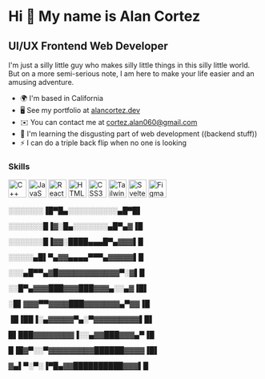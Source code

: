 Hi 👋 My name is Alan Cortez
============================

UI/UX Frontend Web Developer
----------------------------

I'm just a silly little guy who makes silly little things in this silly little world. But on a more semi-serious note, I am here to make your life easier and an amusing adventure.

*   🌍  I'm based in California
*   🖥️  See my portfolio at [alancortez.dev](http://alancortez.dev)
*   ✉️  You can contact me at [cortez.alan060@gmail.com](mailto:cortez.alan060@gmail.com)
*   🧠  I'm learning the disgusting part of web development ((backend stuff))
*   ⚡  I can do a triple back flip when no one is looking

### Skills 
<p align="left">
<a href="https://docs.microsoft.com/en-us/cpp/?view=msvc-170" target="_blank" rel="noreferrer"><img src="https://raw.githubusercontent.com/danielcranney/readme-generator/main/public/icons/skills/cplusplus-colored.svg" width="36" height="36" alt="C++" /></a>
<a href="https://developer.mozilla.org/en-US/docs/Web/JavaScript" target="_blank" rel="noreferrer"><img src="https://raw.githubusercontent.com/danielcranney/readme-generator/main/public/icons/skills/javascript-colored.svg" width="36" height="36" alt="JavaScript" /></a>
<a href="https://reactjs.org/" target="_blank" rel="noreferrer"><img src="https://raw.githubusercontent.com/danielcranney/readme-generator/main/public/icons/skills/react-colored.svg" width="36" height="36" alt="React" /></a>
<a href="https://developer.mozilla.org/en-US/docs/Glossary/HTML5" target="_blank" rel="noreferrer"><img src="https://raw.githubusercontent.com/danielcranney/readme-generator/main/public/icons/skills/html5-colored.svg" width="36" height="36" alt="HTML5" /></a>
<a href="https://www.w3.org/TR/CSS/#css" target="_blank" rel="noreferrer"><img src="https://raw.githubusercontent.com/danielcranney/readme-generator/main/public/icons/skills/css3-colored.svg" width="36" height="36" alt="CSS3" /></a>
<a href="https://tailwindcss.com/" target="_blank" rel="noreferrer"><img src="https://raw.githubusercontent.com/danielcranney/readme-generator/main/public/icons/skills/tailwindcss-colored.svg" width="36" height="36" alt="TailwindCSS" /></a>
<a href="https://svelte.dev/" target="_blank" rel="noreferrer"><img src="https://raw.githubusercontent.com/danielcranney/readme-generator/main/public/icons/skills/svelte-colored.svg" width="36" height="36" alt="Svelte" /></a>
<a href="https://www.figma.com/" target="_blank" rel="noreferrer"><img src="https://raw.githubusercontent.com/danielcranney/readme-generator/main/public/icons/skills/figma-colored.svg" width="36" height="36" alt="Figma" /></a>
</p>
                    
░░░░░░░▐█▀█▄░░░░░░░░░░▄█▀█▌

░░░░░░░█▐▓░█▄░░░░░░░▄█▀▄▓▐█

░░░░░░░█▐▓▓░████▄▄▄█▀▄▓▓▓▌█

░░░░░▄█▌▀▄▓▓▄▄▄▄▀▀▀▄▓▓▓▓▓▌█

░░░▄█▀▀▄▓█▓▓▓▓▓▓▓▓▓▓▓▓▀░▓▌█

░░█▀▄▓▓▓███▓▓▓███▓▓▓▄░░▄▓▐█▌

░█▌▓▓▓▀▀▓▓▓▓███▓▓▓▓▓▓▓▄▀▓▓▐█

▐█▐██▐░▄▓▓▓▓▓▀▄░▀▓▓▓▓▓▓▓▓▓▌█▌

█▌███▓▓▓▓▓▓▓▓▐░░▄▓▓███▓▓▓▄▀▐█

█▐█▓▀░░▀▓▓▓▓▓▓▓▓▓██████▓▓▓▓▐█▌

▓▄▌▀░▀░▐▀█▄▓▓██████████▓▓▓▌█
